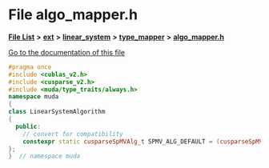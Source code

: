 

# File algo\_mapper.h

[**File List**](files.md) **>** [**ext**](dir_dee31a662aa40cb7fc08cb07824f4a9a.md) **>** [**linear\_system**](dir_6f09a74f7ee1db37d591c4a0fc2f2223.md) **>** [**type\_mapper**](dir_409feac54749c96b1f5e03ed3e08c376.md) **>** [**algo\_mapper.h**](algo__mapper_8h.md)

[Go to the documentation of this file](algo__mapper_8h.md)


```C++
#pragma once
#include <cublas_v2.h>
#include <cusparse_v2.h>
#include <muda/type_traits/always.h>
namespace muda
{
class LinearSystemAlgorithm
{
  public:
    // convert for compatibility
    constexpr static cusparseSpMVAlg_t SPMV_ALG_DEFAULT = (cusparseSpMVAlg_t)0;
};
}  // namespace muda
```


